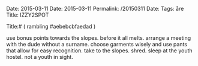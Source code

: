 Date: 2015-03-11
Date: 2015-03-11
Permalink: /20150311
Date: 
Tags: åre
Title: IZZY2SPOT
  
Title:# ( rambling #aebebcbfaedad )  
  
use bonus points towards the slopes. before it all melts. arrange a meeting with the dude without a surname. choose garments wisely and use pants that allow for easy recognition. take to the slopes. shred. sleep at the youth hostel. not a youth in sight.  
